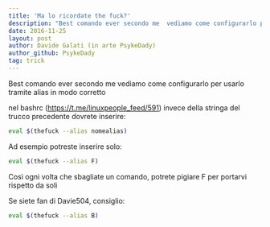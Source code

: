 ```yaml
---
title: 'Ma lo ricordate the fuck?'
description: "Best comando ever secondo me  vediamo come configurarlo per usarlo tramite alias in modo corretto  "
date: 2016-11-25
layout: post
author: Davide Galati (in arte PsykeDady)
author_github: PsykeDady
tag: trick
---
```

Best comando ever secondo me 
vediamo come configurarlo per usarlo tramite alias in modo corretto 

nel bashrc (https://t.me/linuxpeople_feed/591) invece della stringa del trucco precedente dovrete inserire: 
```bash
eval $(thefuck --alias nomealias)
```

Ad esempio potreste inserire solo: 
```bash
eval $(thefuck --alias F)
```

Così ogni volta che sbagliate un comando, potrete pigiare F per portarvi rispetto da soli 

Se siete fan di Davie504, consiglio: 
```bash
eval $(thefuck --alias B)
```